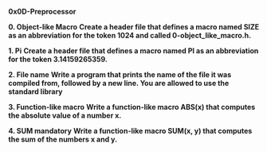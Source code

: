 **0x0D-Preprocessor**

**0. Object-like Macro**
**Create a header file that defines a macro named SIZE as an abbreviation for the token 1024 and called 0-object_like_macro.h.**

**1. Pi**
**Create a header file that defines a macro named PI as an abbreviation for the token 3.14159265359.**

**2. File name**
**Write a program that prints the name of the file it was compiled from, followed by a new line. You are allowed to use the standard library**

**3. Function-like macro**
**Write a function-like macro ABS(x) that computes the absolute value of a number x.**

**4. SUM mandatory**
**Write a function-like macro SUM(x, y) that computes the sum of the numbers x and y.**

